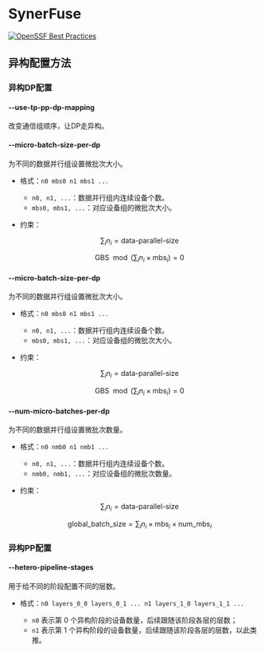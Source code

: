 # SynerFuse
[![OpenSSF Best Practices](https://www.bestpractices.dev/projects/10699/badge)](https://www.bestpractices.dev/projects/10699)
## 异构配置方法

### 异构DP配置

#### --use-tp-pp-dp-mapping 

改变通信组顺序，让DP走异构。

#### --micro-batch-size-per-dp

为不同的数据并行组设置微批次大小。

- 格式：`n0 mbs0 n1 mbs1 ...`

  - `n0, n1, ...`：数据并行组内连续设备个数。
  - `mbs0, mbs1, ...`：对应设备组的微批次大小。

- 约束：

  $$
  \sum_{i} n_i = \text{data-parallel-size}
  $$

  $$
  \text{GBS} \mod \left( \sum_{i} n_i \times \text{mbs}_i \right) = 0
  $$

#### --micro-batch-size-per-dp

为不同的数据并行组设置微批次大小。

- 格式：`n0 mbs0 n1 mbs1 ...`

  - `n0, n1, ...`：数据并行组内连续设备个数。
  - `mbs0, mbs1, ...`：对应设备组的微批次大小。

- 约束：

  $$
  \sum_{i} n_i = \text{data-parallel-size}
  $$

  $$
  \text{GBS} \mod \left( \sum_{i} n_i \times \text{mbs}_i \right) = 0
  $$
  
#### --num-micro-batches-per-dp

为不同的数据并行组设置微批次数量。

- 格式：`n0 nmb0 n1 nmb1 ...`

  - `n0, n1, ...`：数据并行组内连续设备个数。
  - `nmb0, nmb1, ...`：对应设备组的微批次数量。

- 约束：

  $$
  \sum_{i} n_i = \text{data-parallel-size}
  $$

  $$
  \text{global\_batch\_size} = \sum_{i} n_i \times \text{mbs}_i \times \text{num\_mbs}_i
  $$
  

### 异构PP配置

#### --hetero-pipeline-stages

用于给不同的阶段配置不同的层数。

- 格式：`n0 layers_0_0 layers_0_1 ... n1 layers_1_0 layers_1_1 ...`

  - `n0` 表示第 0 个异构阶段的设备数量，后续跟随该阶段各层的层数；
  - `n1` 表示第 1 个异构阶段的设备数量，后续跟随该阶段各层的层数，以此类推。
